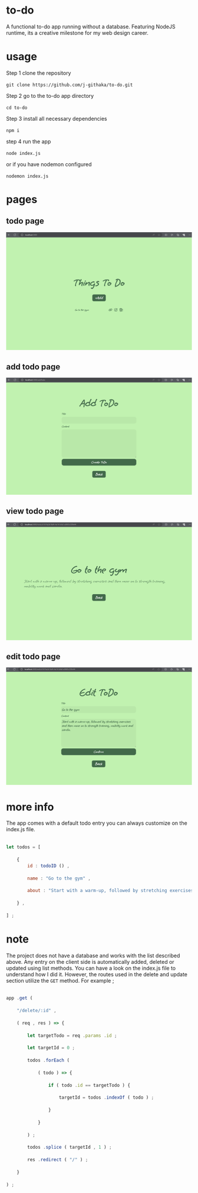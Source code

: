# to-do

A functional to-do app running without a database. Featuring NodeJS runtime, its a creative milestone for my web design career.

# usage

Step 1 clone the repository

`git clone https://github.com/j-githaka/to-do.git`

Step 2 go to the to-do app directory

`cd to-do`

Step 3 install all necessary dependencies

`npm i`

step 4 run the app

`node index.js`

or if you have nodemon configured

`nodemon index.js` 

# pages

## todo page 

![](captures/home.PNG)

## add todo page

![](captures/add.PNG)

## view todo page

![](captures/view.PNG)

## edit todo page

![](captures/edit.PNG)

# more info

The app comes with a default todo entry you can always customize on the index.js file.

```javascript

let todos = [

	{
		id : todoID () , 

		name : "Go to the gym" ,

		about : "Start with a warm-up, followed by stretching exercises and then move on to strength training, mobility work and cardio."

	} ,

] ;

```

# note

The project does not have a database and works with the list described above. Any entry on the client side is automatically added, deleted or updated using list methods. You can have a look on the index.js file to understand how I did it. However, the routes used in the delete and update section utilize the `GET` method. For example ;  

```javascript

app .get (

	"/delete/:id" ,

	( req , res ) => {

		let targetTodo = req .params .id ;

		let targetId = 0 ;

		todos .forEach (

			( todo ) => {

				if ( todo .id == targetTodo ) {

					targetId = todos .indexOf ( todo ) ;

				} 

			}

		) ;

		todos .splice ( targetId , 1 ) ;

		res .redirect ( "/" ) ;

	}

) ;

```


